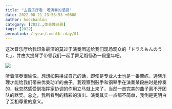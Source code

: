 ```yaml
---
title: "去音乐厅看一场演奏的感受"
date: 2022-08-21 23:56:53 +0800
author: hoochanlon
category: [2022.,体会舞台剧]
tags: [2022]
permalink: /:year/:month-:day/01
---
```


这次音乐厅给我印象最深的莫过于演奏团送给我们现场观众的「ドラえもんのうた」，并由大提琴手带领我们一起手舞足蹈畅游一段童年吧。

![](https://s1.ax1x.com/2022/08/22/vyTnHg.png)

<!-- more -->

听着演奏很愉悦，想想如果换成自己的话，即使是专业人士也是一番苦练，通晓乐理才能给我们带来优美动听的曲子。我观察到鼓手和钢琴手在演奏某段曲时是停奏的，我忽然感受到指挥家协调的作用立马就上来了，当然一首完美的曲子离不开团队的默契。总之，我所看到的精彩的演出、演奏其实一点都不简单，我倒是更明白了互相尊重的意义。